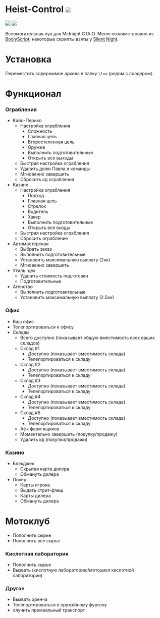 # Heist-Control ![](https://img.shields.io/badge/1.6-7393B3)
![](https://img.shields.io/badge/%D0%92%D0%B5%D1%80%D1%81%D0%B8%D1%8F_%D0%B8%D0%B3%D1%80%D1%8B-1.68-yellow) ![](https://img.shields.io/badge/%D0%A1%D0%B1%D0%BE%D1%80%D0%BA%D0%B0-3095-yellow)

Вспомогательная луа для Midnight GTA:O. Меню позаимствовано из [BoolyScript](https://midnight.im/threads/7220/), некоторые скрипты взяты у [Silent Night](https://www.unknowncheats.me/forum/grand-theft-auto-v/604599-silent-night.html).

# Установка
Переместить содержимое архива в папку `\lua` (рядом с лоадером).

# Функционал
### Ограбления
- Кайо-Перико
  - Настройка ограбления
    - Сложность
    - Главная цель
    - Второстепенная цель
    - Оружие
    - Выполнить подготовительные
    - Открыть все выходы
  - Быстрая настройка ограбления
  - Удалить долю Павла и команды
  - Мгновенно завершить
  - Сбросить кд ограбления
- Казино
  - Настройка ограбления
    - Подход
    - Главная цель
    - Стрелок 
    - Водитель
    - Хакер
    - Выполнить подготовительные
    - Открыть все входы
  - Быстрая настройка ограбления
  - Сбросить ограбление
- Автомастерская
  - Выбрать заказ
  - Выполнить подготовительные
  - Установить максимальную выплату (2кк)
  - Мгновенно завершить
- Утиль. цех
  - Удалить стоимость подготовки
  - Подготовительные 
- Агенство
  - Выполнить подготовительные
  - Установить максимальную выплату (2.5кк)
### Офис
- Ваш офис
- Телепортироваться к офису
- Склады
  - Всего доступно (показывает общую вместимость всех ваших складов)
  - Склад #1
    - Доступно (показывает вместимость склада)
    - Телепортироваться к складу
  - Склад #2
    - Доступно (показывает вместимость склада)
    - Телепортироваться к складу
  - Склад #3
    - Доступно (показывает вместимость склада)
    - Телепортироваться к складу
  - Склад #4
    - Доступно (показывает вместимость склада)
    - Телепортироваться к складу
  - Склад #5
    - Доступно (показывает вместимость склада)
    - Телепортироваться к складу
  - Афк фарм ящиков
  - Моментально завершить (покупку/продажу)
  - Удалить кд (покупки/продажи)
### Казино
- Блэкджек
  - Скрытая карта дилера
  - Обмануть дилера
- Покер
  - Карты игрока
  - Выдать стрит-флеш
  - Карты дилера
  - Обмануть дилера
# Мотоклуб
- Пополнить сырье
- Пополнить все сырье
### Кислотная лаборатория
- Пополнить сырье
- Вызвать (кислотную лабораторию/мотоцикл кислотной лаборатории)
### Другое
- Вызвать хренча
- Телепортироваться к оружейному фургону
- олучить премиальный транспорт
